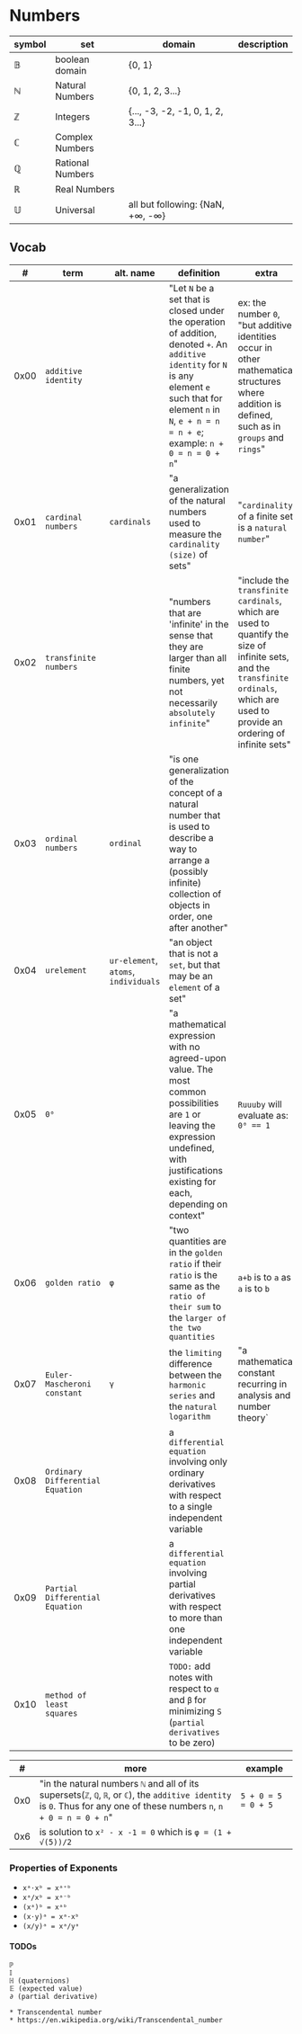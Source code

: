 
# Numbers

| symbol | set              | domain                           | description |
| ------ | ---------------- | -------------------------------- | ----------- |
| 𝔹      | boolean domain   | {0, 1}                           |             |
| ℕ      | Natural Numbers  | {0, 1, 2, 3...}                  |             |
| ℤ      | Integers         | {..., -3, -2, -1, 0, 1, 2, 3...} |             |
| ℂ      | Complex Numbers  |                                  |             |
| ℚ      | Rational Numbers |                                  |             |
| ℝ      | Real Numbers     |                                  |             |
| 𝕌      | Universal        | all but following: {NaN, +∞, -∞} |             |

## Vocab

| #    | term | alt. name | definition | extra |
| ---- | --- | --- | --- | --- |
| 0x00 | `additive identity` | | "Let `N` be a set that is closed under the operation of addition, denoted `+`. An `additive identity` for `N` is any element `e` such that for element `n` in `N`, `e + n = n = n + e`; example: `n + 0 = n = 0 + n`" | ex: the number `0`, "but additive identities occur in other mathematical structures where addition is defined, such as in `groups` and `rings`" |
| 0x01 | `cardinal numbers` | `cardinals` | "a generalization of the natural numbers used to measure the `cardinality (size)` of sets" | "`cardinality` of a finite set is a `natural number`" |
| 0x02 | `transfinite numbers` | | "numbers that are 'infinite' in the sense that they are larger than all finite numbers, yet not necessarily `absolutely infinite`" | "include the `transfinite cardinals`, which are used to quantify the size of infinite sets, and the `transfinite ordinals`, which are used to provide an ordering of infinite sets" |
| 0x03 | `ordinal numbers` | `ordinal` | "is one generalization of the concept of a natural number that is used to describe a way to arrange a (possibly infinite) collection of objects in order, one after another" | |
| 0x04 | `urelement` | `ur-element`, `atoms`, `individuals` | "an object that is not a `set`, but that may be an `element` of a set" | |
| 0x05 | `0⁰` | | "a mathematical expression with no agreed-upon value. The most common possibilities are `1` or leaving the expression undefined, with justifications existing for each, depending on context" | `Ruuuby` will evaluate as: `0⁰ == 1` |
| 0x06 | `golden ratio` | `φ` | "two quantities are in the `golden ratio` if their `ratio` is the same as the `ratio of their sum` to the `larger of the two quantities` | `a+b` is to `a` as `a` is to `b` |
| 0x07 | `Euler-Mascheroni constant` | `γ` |the `limiting` difference between the `harmonic series` and the `natural logarithm` | "a mathematical constant recurring in analysis and number theory` |
| 0x08 | `Ordinary Differential Equation` | | a `differential equation` involving only ordinary derivatives with respect to a single independent variable |
| 0x09 | `Partial Differential Equation` | | a `differential equation` involving partial derivatives with respect to more than one independent variable |
| 0x10 | `method of least squares` | | `TODO:` add notes with respect to `α` and `β` for minimizing `S` (`partial derivatives` to be zero) |

| # | more | example |
| --- | --- | --- |
| 0x0 | "in the natural numbers `ℕ` and all of its supersets(`ℤ`, `ℚ`, `ℝ`, or `ℂ`), the `additive identity` is `0`. Thus for any one of these numbers `n`, `n + 0 = n = 0 + n`" | `5 + 0 = 5 = 0 + 5` |
| 0x6 | is solution to  `x² - x -1 = 0` which is `φ = (1 + √(5))/2` | |

### Properties of Exponents

 * `xᵃ⋅xᵇ = xᵃ⁺ᵇ`
 * `xᵃ/xᵇ = xᵃ⁻ᵇ`
 * `(xᵃ)ᵇ = xᵃᵇ`
 * `(x⋅y)ᵃ = xᵃ⋅xᵇ`
 * `(x/y)ᵃ = xᵃ/yᵃ`

#### TODOs

```
ℙ
𝕀
ℍ (quaternions)
𝔼 (expected value)
∂ (partial derivative)

* Transcendental number
* https://en.wikipedia.org/wiki/Transcendental_number

```


